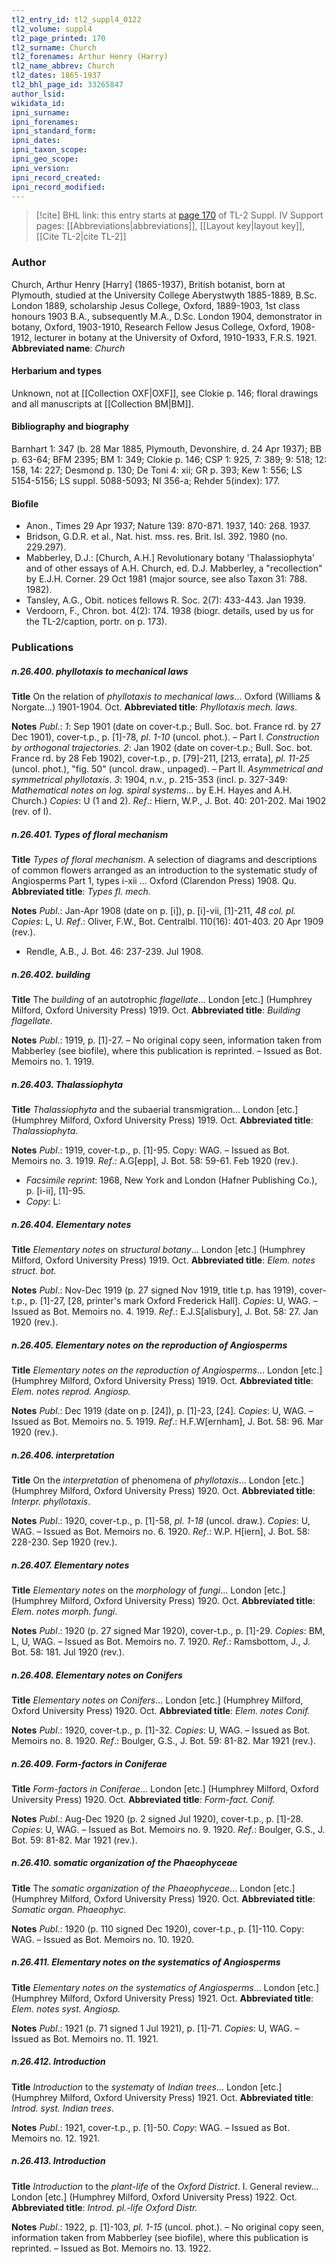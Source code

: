 ```yaml
---
tl2_entry_id: tl2_suppl4_0122
tl2_volume: suppl4
tl2_page_printed: 170
tl2_surname: Church
tl2_forenames: Arthur Henry (Harry)
tl2_name_abbrev: Church
tl2_dates: 1865-1937
tl2_bhl_page_id: 33265847
author_lsid: 
wikidata_id: 
ipni_surname: 
ipni_forenames: 
ipni_standard_form: 
ipni_dates: 
ipni_taxon_scope: 
ipni_geo_scope: 
ipni_version: 
ipni_record_created: 
ipni_record_modified:
---
```


> [!cite] BHL link: this entry starts at [page 170](https://www.biodiversitylibrary.org/page/33265847) of TL-2 Suppl. IV
> Support pages: [[Abbreviations|abbreviations]], [[Layout key|layout key]], [[Cite TL-2|cite TL-2]]

### Author

Church, Arthur Henry \[Harry\] (1865-1937), British botanist, born at Plymouth, studied at the University College Aberystwyth 1885-1889, B.Sc. London 1889, scholarship Jesus College, Oxford, 1889-1903, 1st class honours 1903 B.A., subsequently M.A., D.Sc. London 1904, demonstrator in botany, Oxford, 1903-1910, Research Fellow Jesus College, Oxford, 1908-1912, lecturer in botany at the University of Oxford, 1910-1933, F.R.S. 1921. 
**Abbreviated name**: *Church*

#### Herbarium and types

Unknown, not at [[Collection OXF|OXF]], see Clokie p. 146; floral drawings and all manuscripts at [[Collection BM|BM]].

#### Bibliography and biography

Barnhart 1: 347 (b. 28 Mar 1885, Plymouth, Devonshire, d. 24 Apr 1937); BB p. 63-64; BFM 2395; BM 1: 349; Clokie p. 146; CSP 1: 925, 7: 389; 9: 518; 12: 158, 14: 227; Desmond p. 130; De Toni 4: xii; GR p. 393; Kew 1: 556; LS 5154-5156; LS suppl. 5088-5093; NI 356-a; Rehder 5(index): 177.

#### Biofile

- Anon., Times 29 Apr 1937; Nature 139: 870-871. 1937, 140: 268. 1937.
- Bridson, G.D.R. et al., Nat. hist. mss. res. Brit. Isl. 392. 1980 (no. 229.297).
- Mabberley, D.J.: \[Church, A.H.\] Revolutionary botany 'Thalassiophyta' and of other essays of A.H. Church, ed. D.J. Mabberley, a "recollection" by E.J.H. Corner. 29 Oct 1981 (major source, see also Taxon 31: 788. 1982).
- Tansley, A.G., Obit. notices fellows R. Soc. 2(7): 433-443. Jan 1939.
- Verdoorn, F., Chron. bot. 4(2): 174. 1938 (biogr. details, used by us for the TL-2/caption, portr. on p. 173).

### Publications

##### n.26.400. phyllotaxis to mechanical laws

**Title**
On the relation of *phyllotaxis to mechanical laws*... Oxford (Williams & Norgate...) 1901-1904. Oct.
**Abbreviated title**: *Phyllotaxis mech. laws*.

**Notes**
*Publ*.: *1*: Sep 1901 (date on cover-t.p.; Bull. Soc. bot. France rd. by 27 Dec 1901), cover-t.p., p. \[1\]-78, *pl. 1-10* (uncol. phot.). – Part I. *Construction by orthogonal trajectories.
2*: Jan 1902 (date on cover-t.p.; Bull. Soc. bot. France rd. by 28 Feb 1902), cover-t.p., p. \[79\]-211, \[213, errata\], *pl. 11-25* (uncol. phot.), "fig. 50" (uncol. draw., unpaged). – Part II. *Asymmetrical and symmetrical phyllotaxis*.
*3*: 1904, n.v., p. 215-353 (incl. p. 327-349: *Mathematical notes on log. spiral systems*... by E.H. Hayes and A.H. Church.)
*Copies*: U (1 and 2).
*Ref*.: Hiern, W.P., J. Bot. 40: 201-202. Mai 1902 (rev. of I).

##### n.26.401. Types of floral mechanism

**Title**
*Types of floral mechanism*. A selection of diagrams and descriptions of common flowers arranged as an introduction to the systematic study of Angiosperms Part 1, types i-xii ... Oxford (Clarendon Press) 1908. Qu.
**Abbreviated title**: *Types fl. mech.*

**Notes**
*Publ*.: Jan-Apr 1908 (date on p. \[i\]), p. \[i\]-vii, \[1\]-211, *48 col. pl.* *Copies*: L, U.
*Ref*.: Oliver, F.W., Bot. Centralbl. 110(16): 401-403. 20 Apr 1909 (rev.).
- Rendle, A.B., J. Bot. 46: 237-239. Jul 1908.

##### n.26.402. building

**Title**
The *building* of an autotrophic *flagellate*... London \[etc.\] (Humphrey Milford, Oxford University Press) 1919. Oct.
**Abbreviated title**: *Building flagellate*.

**Notes**
*Publ*.: 1919, p. \[1\]-27. – No original copy seen, information taken from Mabberley (see biofile), where this publication is reprinted. – Issued as Bot. Memoirs no. 1. 1919.

##### n.26.403. Thalassiophyta

**Title**
*Thalassiophyta* and the subaerial transmigration... London \[etc.\] (Humphrey Milford, Oxford University Press) 1919. Oct.
**Abbreviated title**: *Thalassiophyta*.

**Notes**
*Publ*.: 1919, cover-t.p., p. \[1\]-95. Copy: WAG. – Issued as Bot. Memoirs no. 3. 1919.
*Ref*.: A.G\[epp\], J. Bot. 58: 59-61. Feb 1920 (rev.).
- *Facsimile reprint*: 1968, New York and London (Hafner Publishing Co.), p. \[i-ii\], \[1\]-95.
- *Copy*: L:

##### n.26.404. Elementary notes

**Title**
*Elementary notes* on *structural botany*... London \[etc.\] (Humphrey Milford, Oxford University Press) 1919. Oct.
**Abbreviated title**: *Elem. notes struct. bot.*

**Notes**
*Publ*.: Nov-Dec 1919 (p. 27 signed Nov 1919, title t.p. has 1919), cover-t.p., p. \[1\]-27, \[28, printer's mark Oxford Frederick Hall\]. *Copies*: U, WAG. – Issued as Bot. Memoirs no. 4. 1919.
*Ref*.: E.J.S\[alisbury\], J. Bot. 58: 27. Jan 1920 (rev.).

##### n.26.405. Elementary notes on the reproduction of Angiosperms

**Title**
*Elementary notes on the reproduction of Angiosperms*... London \[etc.\] (Humphrey Milford, Oxford University Press) 1919. Oct.
**Abbreviated title**: *Elem. notes reprod. Angiosp.*

**Notes**
*Publ*.: Dec 1919 (date on p. \[24\]), p. \[1\]-23, \[24\]. *Copies*: U, WAG. – Issued as Bot. Memoirs no. 5. 1919.
*Ref*.: H.F.W\[ernham\], J. Bot. 58: 96. Mar 1920 (rev.).

##### n.26.406. interpretation

**Title**
On the *interpretation* of phenomena of *phyllotaxis*... London \[etc.\] (Humphrey Milford, Oxford University Press) 1920. Oct.
**Abbreviated title**: *Interpr. phyllotaxis*.

**Notes**
*Publ*.: 1920, cover-t.p., p. \[1\]-58, *pl. 1-18* (uncol. draw.). *Copies*: U, WAG. – Issued as Bot. Memoirs no. 6. 1920.
*Ref*.: W.P. H\[iern\], J. Bot. 58: 228-230. Sep 1920 (rev.).

##### n.26.407. Elementary notes

**Title**
*Elementary notes* on the *morphology* of *fungi*... London \[etc.\] (Humphrey Milford, Oxford University Press) 1920. Oct.
**Abbreviated title**: *Elem. notes morph. fungi*.

**Notes**
*Publ*.: 1920 (p. 27 signed Mar 1920), cover-t.p., p. \[1\]-29. *Copies*: BM, L, U, WAG. – Issued as Bot. Memoirs no. 7. 1920.
*Ref*.: Ramsbottom, J., J. Bot. 58: 181. Jul 1920 (rev.).

##### n.26.408. Elementary notes on Conifers

**Title**
*Elementary notes on Conifers*... London \[etc.\] (Humphrey Milford, Oxford University Press) 1920. Oct.
**Abbreviated title**: *Elem. notes Conif.*

**Notes**
*Publ*.: 1920, cover-t.p., p. \[1\]-32. *Copies*: U, WAG. – Issued as Bot. Memoirs no. 8. 1920.
*Ref*.: Boulger, G.S., J. Bot. 59: 81-82. Mar 1921 (rev.).

##### n.26.409. Form-factors in Coniferae

**Title**
*Form-factors in Coniferae*... London \[etc.\] (Humphrey Milford, Oxford University Press) 1920. Oct.
**Abbreviated title**: *Form-fact. Conif.*

**Notes**
*Publ*.: Aug-Dec 1920 (p. 2 signed Jul 1920), cover-t.p., p. \[1\]-28. *Copies*: U, WAG. – Issued as Bot. Memoirs no. 9. 1920.
*Ref*.: Boulger, G.S., J. Bot. 59: 81-82. Mar 1921 (rev.).

##### n.26.410. somatic organization of the Phaeophyceae

**Title**
The *somatic organization of the Phaeophyceae*... London \[etc.\] (Humphrey Milford, Oxford University Press) 1920. Oct.
**Abbreviated title**: *Somatic organ. Phaeophyc.*

**Notes**
*Publ*.: 1920 (p. 110 signed Dec 1920), cover-t.p., p. \[1\]-110. Copy: WAG. – Issued as Bot. Memoirs no. 10. 1920.

##### n.26.411. Elementary notes on the systematics of Angiosperms

**Title**
*Elementary notes on the systematics of Angiosperms*... London \[etc.\] (Humphrey Milford, Oxford University Press) 1921. Oct.
**Abbreviated title**: *Elem. notes syst. Angiosp.*

**Notes**
*Publ*.: 1921 (p. 71 signed 1 Jul 1921), p. \[1\]-71. *Copies*: U, WAG. – Issued as Bot. Memoirs no. 11. 1921.

##### n.26.412. Introduction

**Title**
*Introduction* to the *systematy* of *Indian trees*... London \[etc.\] (Humphrey Milford, Oxford University Press) 1921. Oct.
**Abbreviated title**: *Introd. syst. Indian trees*.

**Notes**
*Publ*.: 1921, cover-t.p., p. \[1\]-50. *Copy*: WAG. – Issued as Bot. Memoirs no. 12. 1921.

##### n.26.413. Introduction

**Title**
*Introduction* to the *plant-life* of the *Oxford District*. I. General review... London \[etc.\] (Humphrey Milford, Oxford University Press) 1922. Oct.
**Abbreviated title**: *Introd. pl.-life Oxford Distr.*

**Notes**
*Publ*.: 1922, p. \[1\]-103, *pl. 1-15* (uncol. phot.). – No original copy seen, information taken from Mabberley (see biofile), where this publication is reprinted. – Issued as Bot. Memoirs no. 13. 1922.

